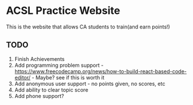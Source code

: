 # ACSL Practice Website

This is the website that allows CA students to train(and earn points!)

## TODO

1. Finish Achievements
2. Add programming problem support - https://www.freecodecamp.org/news/how-to-build-react-based-code-editor/ - Maybe? see if this is worth it
3. Add anonymous user support - no points given, no scores, etc
4. Add ability to clear topic score
5. Add phone support?

